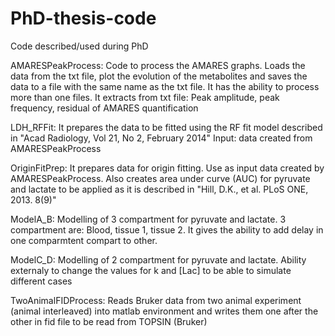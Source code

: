 # PhD-thesis-code
Code described/used during PhD

AMARESPeakProcess: Code to process the AMARES graphs. Loads the data from the txt file, plot the evolution of the metabolites
and saves the data to a file with the same name as the txt file. It has the ability to process more than one files. It extracts
from txt file: Peak amplitude, peak frequency, residual of AMARES quantification

LDH_RFFit: It prepares the data to be fitted using the RF fit model described in "Acad Radiology, Vol 21, No 2, February 2014"
Input: data created from AMARESPeakProcess

OriginFitPrep: It prepares data for origin fitting. Use as input data created by AMARESPeakProcess. Also creates area under 
curve (AUC) for pyruvate and lactate to be applied as it is described in "Hill, D.K., et al. PLoS ONE, 2013. 8(9)"

ModelA_B: Modelling of 3 compartment for pyruvate and lactate. 3 compartment are: Blood, tissue 1, tissue 2. It gives the 
ability to add delay in one comparmtent compart to other.

ModelC_D: Modelling of 2 compartment for pyruvate and lactate. Ability externaly to change the values for k and [Lac] to be 
able to simulate different cases

TwoAnimalFIDProcess: Reads Bruker data from two animal experiment (animal interleaved) into matlab environment and writes them
one after the other in fid file to be read from TOPSIN (Bruker)
